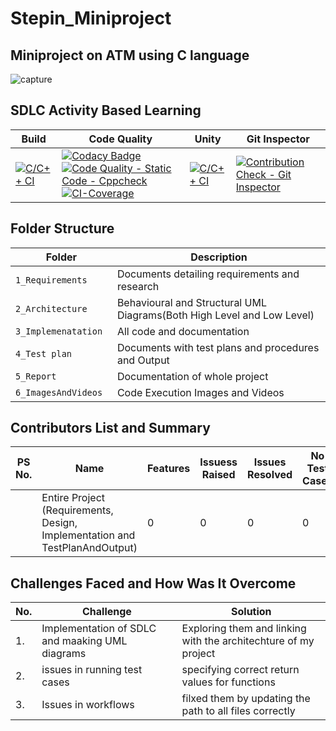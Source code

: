 # Stepin_Miniproject

## Miniproject on ATM using C language
![capture](https://github.com/Thotakura-Bhavya/Stepin_ATM_miniproject/blob/59113ea2d87532eec3f8ac1d8a16a551c6b7eed4/1_Requirements/atm.jpg)

## SDLC Activity Based Learning

Build | Code Quality | Unity | Git Inspector
------|----------|-------|--------------
 [![C/C++ CI](https://github.com/Thotakura-Bhavya/Stepin_ATM_miniproject/actions/workflows/c_build.yml/badge.svg)](https://github.com/Thotakura-Bhavya/Stepin_ATM_miniproject/actions/workflows/c_build.yml)     | [![Codacy Badge](https://app.codacy.com/project/badge/Grade/22fbcb13b72b468d896123938c2dc8fd)](https://www.codacy.com/gh/Thotakura-Bhavya/Stepin_ATM_miniproject/dashboard?utm_source=github.com&amp;utm_medium=referral&amp;utm_content=Thotakura-Bhavya/Stepin_ATM_miniproject&amp;utm_campaign=Badge_Grade) [![Code Quality - Static Code - Cppcheck](https://github.com/Thotakura-Bhavya/Stepin_ATM_miniproject/actions/workflows/cppcheck.yml/badge.svg)](https://github.com/Thotakura-Bhavya/Stepin_ATM_miniproject/actions/workflows/cppcheck.yml)  [![CI-Coverage](https://github.com/Thotakura-Bhavya/Stepin_ATM_miniproject/actions/workflows/gcov.yml/badge.svg)](https://github.com/Thotakura-Bhavya/Stepin_ATM_miniproject/actions/workflows/gcov.yml)      |  [![C/C++ CI](https://github.com/Thotakura-Bhavya/Stepin_ATM_miniproject/actions/workflows/c_build.yml/badge.svg)](https://github.com/Thotakura-Bhavya/Stepin_ATM_miniproject/actions/workflows/c_build.yml)| [![Contribution Check - Git Inspector](https://github.com/Thotakura-Bhavya/Stepin_ATM_miniproject/actions/workflows/gitinspector.yml/badge.svg)](https://github.com/Thotakura-Bhavya/Stepin_ATM_miniproject/actions/workflows/gitinspector.yml)    |

## Folder Structure
Folder                   | Description
-------------------------| -----------------------------------------
`1_Requirements`         | Documents detailing requirements and research
`2_Architecture     `         | Behavioural and Structural UML Diagrams(Both High Level and Low Level)
`3_Implemenatation `     | All code and documentation
`4_Test plan     `       | Documents with test plans and procedures and Output
`5_Report`               | Documentation of whole project
`6_ImagesAndVideos`      | Code Execution Images and Videos

## Contributors List and Summary
PS No. |  Name               |    Features    | Issuess Raised |Issues Resolved|No Test Cases|Test Case Pass
-------|---------------------|----------------|----------------|---------------|-------------|--------------
 |  | Entire Project (Requirements, Design, Implementation and TestPlanAndOutput)  | 0        |0  | 0 | 0    
  
## Challenges Faced and How Was It Overcome
| No. | Challenge | Solution
|-----|-----------|--------
|1. | Implementation of SDLC and maaking UML diagrams | Exploring them and linking with the architechture of my project 
|2. | issues in running test cases | specifying correct return values for functions
|3. | Issues in workflows | filxed them by updating the path to all files correctly
